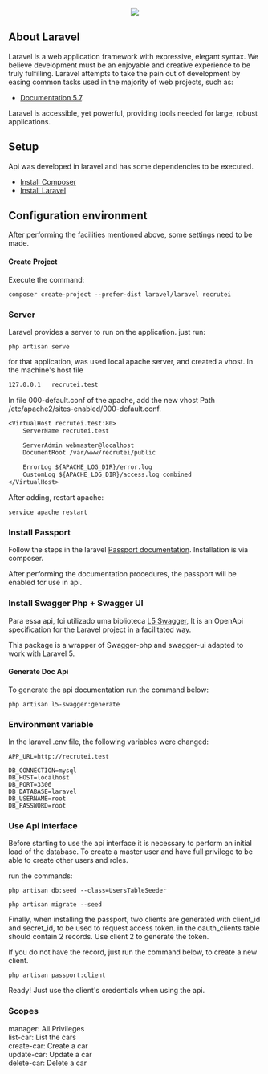 
<p align="center"><img src="https://laravel.com/assets/img/components/logo-laravel.svg"></p>


## About Laravel

Laravel is a web application framework with expressive, elegant syntax. We believe development must be an enjoyable and creative experience to be truly fulfilling. Laravel attempts to take the pain out of development by easing common tasks used in the majority of web projects, such as:

- [Documentation 5.7](https://laravel.com/docs/5.7).


Laravel is accessible, yet powerful, providing tools needed for large, robust applications.

## Setup

Api was developed in laravel and has some dependencies to be executed.

- [Install Composer](https://getcomposer.org/doc/00-intro.md)
- [Install Laravel](https://laravel.com/docs/5.7#installation)

## Configuration environment

After performing the facilities mentioned above, some settings need to be made.

#### Create Project

Execute the command:

```shell
composer create-project --prefer-dist laravel/laravel recrutei
```

### Server

Laravel provides a server to run on the application. just run:

```shell
php artisan serve
```

for that application, was used local apache server, and created a vhost.
In the machine's host file

```txt
127.0.0.1   recrutei.test
```

In file 000-default.conf of the apache, add the new vhost
Path /etc/apache2/sites-enabled/000-default.conf.

```txt
<VirtualHost recrutei.test:80>
    ServerName recrutei.test

    ServerAdmin webmaster@localhost
    DocumentRoot /var/www/recrutei/public

    ErrorLog ${APACHE_LOG_DIR}/error.log
    CustomLog ${APACHE_LOG_DIR}/access.log combined
</VirtualHost>
```

After adding, restart apache:

```shell
service apache restart
```

### Install Passport

Follow the steps in the laravel [Passport documentation](https://laravel.com/docs/5.7/passport). Installation is via composer.

After performing the documentation procedures, the passport will be enabled for use in api.

### Install Swagger Php + Swagger UI

Para essa api, foi utilizado uma biblioteca [L5 Swagger](https://github.com/DarkaOnLine/L5-Swagger), 
It is an OpenApi specification for the Laravel project in a facilitated way.

This package is a wrapper of Swagger-php and swagger-ui adapted to work with Laravel 5.

#### Generate Doc Api

To generate the api documentation run the command below:

```shell
php artisan l5-swagger:generate
```

### Environment variable

In the laravel .env file, the following variables were changed:

```shell
APP_URL=http://recrutei.test

DB_CONNECTION=mysql
DB_HOST=localhost
DB_PORT=3306
DB_DATABASE=laravel
DB_USERNAME=root
DB_PASSWORD=root
```

### Use Api interface

Before starting to use the api interface it is necessary to perform an initial load of the database.
To create a master user and have full privilege to be able to create other users and roles.

run the commands:

```shell
php artisan db:seed --class=UsersTableSeeder

php artisan migrate --seed
```
Finally, when installing the passport, two clients are generated with client_id and secret_id, to be used to request access token.
in the oauth_clients table should contain 2 records. Use client 2 to generate the token.

If you do not have the record, just run the command below, to create a new client.

```shell
php artisan passport:client
```

Ready! Just use the client's credentials when using the api.

### Scopes

manager: All Privileges<br>
list-car: List the cars<br>
create-car: Create a car<br>
update-car: Update a car<br>
delete-car: Delete a car<br>

